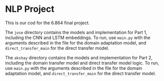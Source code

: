 # NLP Project

This is our cod for the 6.864 final project.

The `jose` directory contains the models and implementation for Part 1, including the CNN and LSTM embeddings. To run, use `main.py` with the arguments described in the file for the domain adaptation model, and `direct_transfer_main` for the direct transfer model.


The `akshay` directory contains the models and implementation for Part 2, including the domain transfer model and direct transfer model logic. To run, use `main.py` with the arguments described in the file for the domain adaptation model, and `direct_transfer_main` for the direct transfer model.
